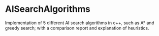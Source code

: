 # AISearchAlgorithms
Implementation of 5 different AI search algorithms in c++, such as A* and greedy search; with a comparison report and explanation of heuristics.
